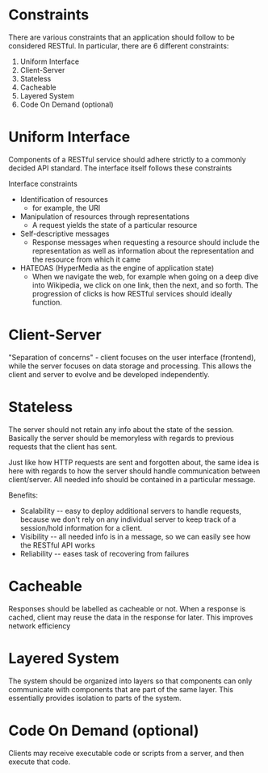# Constraints

There are various constraints that an application should follow to be considered RESTful. In particular, there are 6 different constraints:

1. Uniform Interface
2. Client-Server
3. Stateless
4. Cacheable
5. Layered System
6. Code On Demand (optional)

# Uniform Interface
Components of a RESTful service should adhere strictly to a commonly decided API standard. The interface itself follows these constraints

Interface constraints
- Identification of resources
    - for example, the URI
- Manipulation of resources through representations
    - A request yields the state of a particular resource
- Self-descriptive messages
    - Response messages when requesting a resource should include the representation as well as information about the representation and the resource from which it came
- HATEOAS (HyperMedia as the engine of application state)
    - When we navigate the web, for example when going on a deep dive into Wikipedia, we click on one link, then the next, and so forth. The progression of clicks is how RESTful services should ideally function.

# Client-Server
"Separation of concerns" - client focuses on the user interface (frontend), while the server focuses on data storage and processing. This allows the client and server to evolve and be developed independently.

# Stateless
The server should not retain any info about the state of the session. Basically the server should be memoryless with regards to previous requests that the client has sent.

Just like how HTTP requests are sent and forgotten about, the same idea is here with regards to how the server should handle communication between client/server. All needed info should be contained in a particular message.

Benefits:
- Scalability -- easy to deploy additional servers to handle requests, because we don't rely on any individual server to keep track of a session/hold information for a client.
- Visibility -- all needed info is in a message, so we can easily see how the RESTful API works
- Reliability -- eases task of recovering from failures

# Cacheable
Responses should be labelled as cacheable or not. When a response is cached, client may reuse the data in the response for later. This improves network efficiency

# Layered System
The system should be organized into layers so that components can only communicate with components that are part of the same layer. This essentially provides isolation to parts of the system. 

# Code On Demand (optional)
Clients may receive executable code or scripts from a server, and then execute that code.